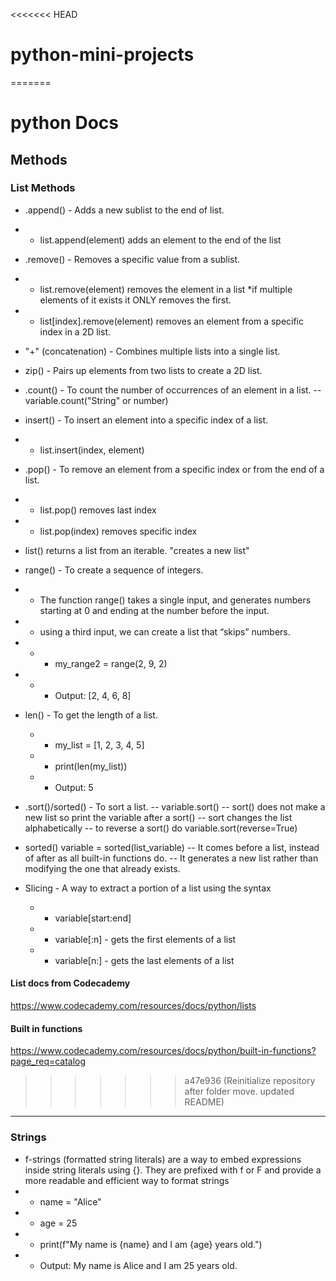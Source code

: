 <<<<<<< HEAD

# python-mini-projects

=======

# python Docs

## Methods

### List Methods

- .append() - Adds a new sublist to the end of list.
- - list.append(element) adds an element to the end of the list

- .remove() - Removes a specific value from a sublist.
- - list.remove(element) removes the element in a list \*if multiple elements of it exists it ONLY removes the first.
- - list[index].remove(element) removes an element from a specific index in a 2D list.

- "+" (concatenation) - Combines multiple lists into a single list.

- zip() - Pairs up elements from two lists to create a 2D list.

- .count() - To count the number of occurrences of an element in a list.
  -- variable.count("String" or number)

- insert() - To insert an element into a specific index of a list.
- - list.insert(index, element)

- .pop() - To remove an element from a specific index or from the end of a list.
- - list.pop() removes last index
- - list.pop(index) removes specific index

- list() returns a list from an iterable. "creates a new list"

- range() - To create a sequence of integers.
- - The function range() takes a single input, and generates numbers starting at 0 and ending at the number before the input.
- - using a third input, we can create a list that “skips” numbers.
- - - my_range2 = range(2, 9, 2)
- - - Output: [2, 4, 6, 8]

- len() - To get the length of a list.

  - - my_list = [1, 2, 3, 4, 5]
  - - print(len(my_list))
  - - Output: 5

- .sort()/sorted() - To sort a list.
  -- variable.sort()
  -- sort() does not make a new list so print the variable after a sort()
  -- sort changes the list alphabetically
  -- to reverse a sort() do variable.sort(reverse=True)

- sorted()
  variable = sorted(list_variable)
  -- It comes before a list, instead of after as all built-in functions do.
  -- It generates a new list rather than modifying the one that already exists.

- Slicing - A way to extract a portion of a list using the syntax
  - - variable[start:end]
  - - variable[:n] - gets the first elements of a list
  - - variable[n:] - gets the last elements of a list

#### List docs from Codecademy

https://www.codecademy.com/resources/docs/python/lists

#### Built in functions

https://www.codecademy.com/resources/docs/python/built-in-functions?page_req=catalog

> > > > > > > a47e936 (Reinitialize repository after folder move. updated README)

---

### Strings

- f-strings (formatted string literals) are a way to embed expressions inside string literals using {}. They are prefixed with f or F and provide a more readable and efficient way to format strings
- - name = "Alice"
- - age = 25
- - print(f"My name is {name} and I am {age} years old.")
- - Output: My name is Alice and I am 25 years old.
